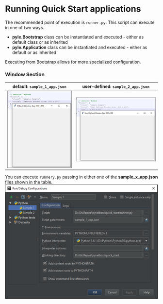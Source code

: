 # Running Quick Start applications

The recommended point of execution is `runner.py`. This script can execute in one of two ways.

* **pyle.Bootstrap** class can be instantiated and executed - either as default class or as inherited  
* **pyle.Application** class can be instantiated and executed - either as default or as inherited

Executing from Bootstrap allows for more specialized configuration.

### Window Section

 default: `sample_1_app.json` | user-defined: `sample_2_app.json`
 ----- | -----
 ![default window size][def_win] | ![user defined size][usr_win]
 

You can execute `runnery.py` passing in either one of the **sample_x_app.json** files shown in the table.
![runner settings in PyCharm][runner]


[def_win]: https://github.com/razorware/pyxelbox/blob/master/images/350_x_350_default_window.PNG "Default Window Size"
[usr_win]: https://github.com/razorware/pyxelbox/blob/master/images/500_x_300_window.PNG "User Defined Window Size"
[runner]: https://github.com/razorware/pyxelbox/blob/master/images/quick_start_sample_configs.PNG "PyCharm runner configuration"